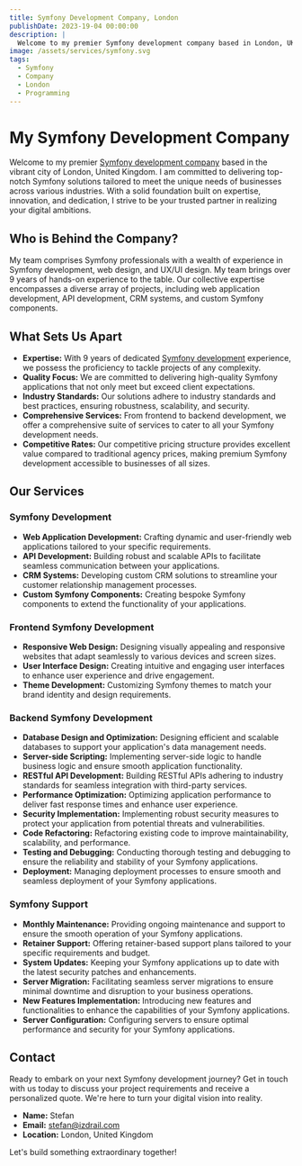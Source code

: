 ```yaml
---
title: Symfony Development Company, London
publishDate: 2023-19-04 00:00:00
description: |
  Welcome to my premier Symfony development company based in London, UK. I specialize in delivering top-notch Symfony solutions tailored to meet the unique needs of businesses across various industries.
image: /assets/services/symfony.svg
tags:
  - Symfony
  - Company
  - London
  - Programming
---
```

# My Symfony Development Company

Welcome to my premier [Symfony development company](https://lzomedia.com) based in the vibrant city of London, United Kingdom.
I am committed to delivering top-notch Symfony solutions tailored to meet the unique needs of businesses across various industries.
With a solid foundation built on expertise, innovation, and dedication, I strive to be your trusted partner in realizing your digital ambitions.

## Who is Behind the Company?

My team comprises Symfony professionals with a wealth of experience in Symfony development,
web design, and UX/UI design.
My team brings over 9 years of hands-on experience to the table.
Our collective expertise encompasses a diverse array of projects,
including web application development, API development, CRM systems, and custom Symfony components.

## What Sets Us Apart

- **Expertise:** With 9 years of dedicated [Symfony development](https://lzomedia.com) experience, we possess the proficiency to tackle projects of any complexity.
- **Quality Focus:** We are committed to delivering high-quality Symfony applications that not only meet but exceed client expectations.
- **Industry Standards:** Our solutions adhere to industry standards and best practices, ensuring robustness, scalability, and security.
- **Comprehensive Services:** From frontend to backend development, we offer a comprehensive suite of services to cater to all your Symfony development needs.
- **Competitive Rates:** Our competitive pricing structure provides excellent value compared to traditional agency prices, making premium Symfony development accessible to businesses of all sizes.

## Our Services

### Symfony Development

- **Web Application Development:** Crafting dynamic and user-friendly web applications tailored to your specific requirements.
- **API Development:** Building robust and scalable APIs to facilitate seamless communication between your applications.
- **CRM Systems:** Developing custom CRM solutions to streamline your customer relationship management processes.
- **Custom Symfony Components:** Creating bespoke Symfony components to extend the functionality of your applications.

### Frontend Symfony Development

- **Responsive Web Design:** Designing visually appealing and responsive websites that adapt seamlessly to various devices and screen sizes.
- **User Interface Design:** Creating intuitive and engaging user interfaces to enhance user experience and drive engagement.
- **Theme Development:** Customizing Symfony themes to match your brand identity and design requirements.

### Backend Symfony Development

- **Database Design and Optimization:** Designing efficient and scalable databases to support your application's data management needs.
- **Server-side Scripting:** Implementing server-side logic to handle business logic and ensure smooth application functionality.
- **RESTful API Development:** Building RESTful APIs adhering to industry standards for seamless integration with third-party services.
- **Performance Optimization:** Optimizing application performance to deliver fast response times and enhance user experience.
- **Security Implementation:** Implementing robust security measures to protect your application from potential threats and vulnerabilities.
- **Code Refactoring:** Refactoring existing code to improve maintainability, scalability, and performance.
- **Testing and Debugging:** Conducting thorough testing and debugging to ensure the reliability and stability of your Symfony applications.
- **Deployment:** Managing deployment processes to ensure smooth and seamless deployment of your Symfony applications.

### Symfony Support

- **Monthly Maintenance:** Providing ongoing maintenance and support to ensure the smooth operation of your Symfony applications.
- **Retainer Support:** Offering retainer-based support plans tailored to your specific requirements and budget.
- **System Updates:** Keeping your Symfony applications up to date with the latest security patches and enhancements.
- **Server Migration:** Facilitating seamless server migrations to ensure minimal downtime and disruption to your business operations.
- **New Features Implementation:** Introducing new features and functionalities to enhance the capabilities of your Symfony applications.
- **Server Configuration:** Configuring servers to ensure optimal performance and security for your Symfony applications.

## Contact

Ready to embark on your next Symfony development journey?
Get in touch with us today to discuss your project requirements and receive a personalized quote.
We're here to turn your digital vision into reality.

- **Name:** Stefan
- **Email:** stefan@izdrail.com
- **Location:** London, United Kingdom

Let's build something extraordinary together!
